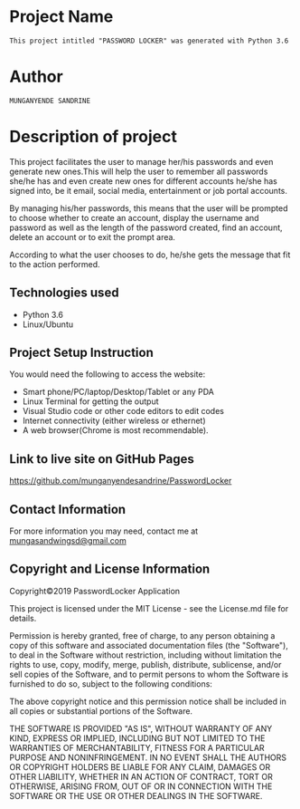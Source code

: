 # Project Name
`
This project intitled "PASSWORD LOCKER" was generated with Python 3.6
`
# Author

`
MUNGANYENDE SANDRINE
`
# Description of project


This project facilitates the user to manage her/his passwords and even generate new ones.This will help the user to remember all passwords she/he has and even create new ones for different accounts he/she has signed into, be it email, social media, entertainment or job portal accounts. 

By managing his/her passwords, this means that the user will be prompted to choose whether to create an account, display the username and password as well as the length of the password created, find an account, delete an account or to exit the prompt area.

According to what the user chooses to do, he/she gets the message that fit to the action performed.



## Technologies used

* Python 3.6
* Linux/Ubuntu


## Project Setup Instruction

You would need the following to access the website:
*  Smart phone/PC/laptop/Desktop/Tablet or any PDA 
*  Linux Terminal for getting the output 
*  Visual Studio code or other code editors to edit codes
*  Internet connectivity (either wireless or ethernet) 
*  A web browser(Chrome is most recommendable).

## Link to live site on GitHub Pages

https://github.com/munganyendesandrine/PasswordLocker

## Contact Information

For more information you may need, contact me at mungasandwingsd@gmail.com

## Copyright and License Information

Copyright©2019 PasswordLocker Application

This project is licensed under the MIT License - see the License.md file for details.

Permission is hereby granted, free of charge, to any person obtaining a copy of this software and associated documentation files (the "Software"), to deal in the Software without restriction, including without limitation the rights to use, copy, modify, merge, publish, distribute, sublicense, and/or sell copies of the Software, and to permit persons to whom the Software is furnished to do so, subject to the following conditions:

The above copyright notice and this permission notice shall be included in all copies or substantial portions of the Software.

THE SOFTWARE IS PROVIDED "AS IS", WITHOUT WARRANTY OF ANY KIND, EXPRESS OR IMPLIED, INCLUDING BUT NOT LIMITED TO THE WARRANTIES OF MERCHANTABILITY, FITNESS FOR A PARTICULAR PURPOSE AND NONINFRINGEMENT. IN NO EVENT SHALL THE AUTHORS OR COPYRIGHT HOLDERS BE LIABLE FOR ANY CLAIM, DAMAGES OR OTHER LIABILITY, WHETHER IN AN ACTION OF CONTRACT, TORT OR OTHERWISE, ARISING FROM, OUT OF OR IN CONNECTION WITH THE SOFTWARE OR THE USE OR OTHER DEALINGS IN THE SOFTWARE.
